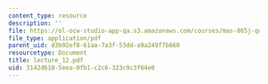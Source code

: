 ```yaml
---
content_type: resource
description: ''
file: https://ol-ocw-studio-app-qa.s3.amazonaws.com/courses/mas-865j-quantum-information-science-spring-2006/3142d6105eea0fb1c2c6323c9c3f64e0_lecture_12.pdf
file_type: application/pdf
parent_uid: d3b92ef8-61aa-7a3f-53dd-a9a249f7b660
resourcetype: Document
title: lecture_12.pdf
uid: 3142d610-5eea-0fb1-c2c6-323c9c3f64e0
---
```

